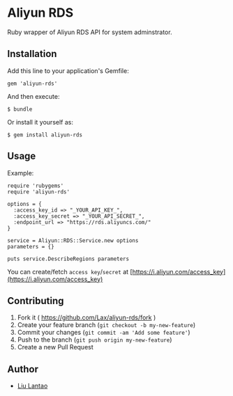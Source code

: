 # Aliyun RDS

Ruby wrapper of Aliyun RDS API for system adminstrator.

## Installation

Add this line to your application's Gemfile:

    gem 'aliyun-rds'

And then execute:

    $ bundle

Or install it yourself as:

    $ gem install aliyun-rds

## Usage

Example:

    require 'rubygems'
    require 'aliyun-rds'

    options = {
      :access_key_id => "_YOUR_API_KEY_",
      :access_key_secret => "_YOUR_API_SECRET_",
      :endpoint_url => "https://rds.aliyuncs.com/"
    }

    service = Aliyun::RDS::Service.new options
    parameters = {}

    puts service.DescribeRegions parameters

You can create/fetch `access key`/`secret` at [https://i.aliyun.com/access_key](https://i.aliyun.com/access_key)

## Contributing

1. Fork it ( https://github.com/Lax/aliyun-rds/fork )
2. Create your feature branch (`git checkout -b my-new-feature`)
3. Commit your changes (`git commit -am 'Add some feature'`)
4. Push to the branch (`git push origin my-new-feature`)
5. Create a new Pull Request

## Author

* [Liu Lantao](https://github.com/Lax)
